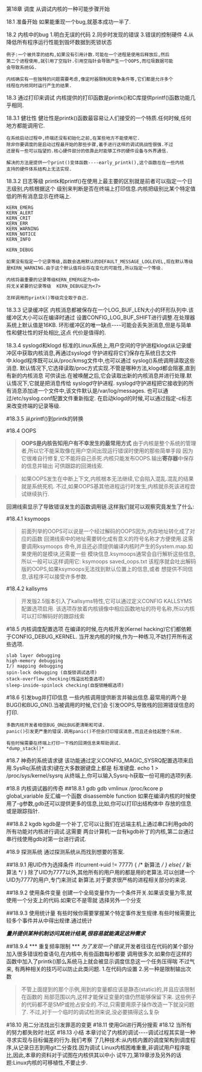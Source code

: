 第18章 调度
	从调试内核的一种可能步骤开始

18.1 准备开始
	如果能重现一个bug,就基本成功一半了.

18.2 内核中的bug
	1.明白无误的代码
	2.同步时发现的错误
	3.错误的控制硬件
	4.从降低所有程序运行性能到毁坏数据到死锁状态

	例子:一个被共享的结构,如果没有引用计数.可能在一个进程是使用后释放后,然后
	第二个进程使用,就引用了空指针.引用空指针会导致产生一个OOPS,而垃圾数据可能
	会导致系统GG.

	内核确实有一些独特的问题需要考虑,像定时器限制和竞争条件等,它们都是允许多个
	线程在内核同时运行产生的结果.

18.3 通过打印来调试
	内核提供的打印函数是printk()和C库提供printf()函数功能几乎相同.

18.3.1 健壮性
	健壮性是printk()函数最容易让人们接受的一个特质.任何时候,任何地方都能调用它.

	在系统启动过程中,终端还没有初始化之前,在某些地方不能使用它.
	除非你要调度的是启动过程最开始的那些步骤,着手进行这样的调试挑战性很强.不过
	还是有一些可以指望的.核心硬件部分的依靠此时能够工作的硬件设备与外界通信.

	解决的方法是提供一个print()变体函数----early_printk(),这个函数在在一些内核
	支持的硬件体系结构上无法实现.

18.3.2 日志等级
    printk和printf()在使用上最主要的区别就是前者可以指定一个日志级别,内核根据这个
	级别来判断是否在终端上打印信息.内核把级别比某个特定值低的所有消息显示在终端上.

	KERN_EMERG
	KERN_ALERT
	KERN_CRIT
	KERN_ERR
	KERN_WARNING
	KERN_NOTICE
	KERN_INFO

	KERN_DEBUG

	如果没有指定一个记录等级,函数会选用默认的DEFAULT_MESSAGE_LOGLEVEL,现在默认等级
	是KERN_WARNING.由于这个默认值将业存在变化的可能性,所以指定一个等级.

	内核将最重要的记录等级KERN_EMERG定为<0>
	将无关紧要的记录等级  KERN_DEBUG定为<7>

	怎样调用的printk()等级完全取于自己.

18.3.3 记录缓冲区
	内核消息都被保存在一个LOG_BUF_LEN大小的环形队列中.该缓冲区大小可以在编译时通过
	设置CONFIG_LOG_BUF_SHIFT进行调整.在处理器系统上默认值是16KB.
	环形缓冲区的唯一缺点----可能会丢失浙消息,但是与简单性和健壮性的好处相比,这点
	代价是值得的.

18.3.4 syslogd和klogd
	标准的Linux系统上,用户空间的守护进程klogd从记录缓冲区中获取内核消息,再通过syslogd
	守护进程将它们保存在系统日志文件中.klogd程序既可以从/proc/kmsg文件中,也可以通过
	syslog()系统调用读取这些消息.
	默认情况下,它选择读取/proc方式实现.不管是哪种方法,klogd都会阻塞,直到有新的内核消息
	可供读出.在被唤醒之后,它会读取出新的内核消息并进行处理.默认情况下,它就是把消息传给
	syslogd守护进程.
	syslogd守护进程把它接收到的所有消息添加进一个文件中,该文件默认是/var/log/messages.
	也可以通过/etc/syslog.conf配置文件重新指定.
	在启动klogd的时候,可以通过指定-c标志来改变终端的记录等级.

#18.3.5 从printf()到printk的转换
> 
#18.4 OOPS
> **OOPS是内核告知用户有不幸发生的最常用方式**
> 由于内核是整个系统的管理者,所以它不能采取像在用户空间出现运行错误时使用的那些简单手段
> 因为它很难自行修复,它不能将自己杀死.内核只能发布OOPS.输出**寄存器**中保存的信息并输出
> 可供跟踪的回溯线索.

> 如果OOPS发生在中断上下文,内核根本无法继续,它会陷入混乱.混乱的结果就是系统死机.
> 不过,如果OOPS基其他进程运行时发生,内核就杀死该进程尝试继续执行.

回溯线索显示了导致错误发生的函数调用链.这样我们就可以观察究竟发生了什么:

#18.4.1 ksymoops
> 前面列举的OOPS可以说是一个经过解码的OOPS因为,内存地址转化成了对应的函数
> 回溯线索中的地址需要转化成有意义的符号名称才方便使用.这需要调用ksymoops
> 命令,并且还必须提供编译内核时产生的System.map.如果使用的是模块,还需要一些
> 模块信息.ksymoops通常会自行解析这些信息,所以一般可以这样调用它:
	ksymoops saved_oops.txt
	该程序就会吐出解码版的OOPS,如果ksymoops无法找到默认位置上的信息,或者
	想提供不同信息,该程序可以接受许多参数.

#18.4.2 kallsyms
> 开发版2.5版本引入了kallsyms特性,它可以通过定义CONFIG KALLSYMS配置选项启用. 
> 该选项存放着内核镜像中相应函数地址的符号名称,所以内核可以打印解码好的跟踪线索


#18.5 内核调度配置选项
	在编译的时候,在内核开发(Kernel hacking)它们都依赖于CONFIG_DEBUG_KERNEL.
	当开发内核的时候,作为一种练习,不妨打开所有这些选项.

	slab layer debugging 
	high-memory debugging
	I/) mapping debugging
	spin-lock debugging (自旋锁调试选项)
	stack-overflow checking(栈溢出检查选项)
	sleep-inside-spinlock checking(自旋锁睡眠选项)


#18.6 引发bug并打印信息
	一些内核调用提供断言并输出信息.最常用的两个是BUG()和BUG_ON().当被调用的时候,它们会
	引发OOPS,导致栈的回溯错误信息的打印.

	多数内核开发者相信BUG_ON比BUG更清晰和可读.
	panic()引发更严重的错误.调用panic()不但会打印错误消息,而且还会挂起整个系统.

	有些时候需要在终端上打印一下栈的回溯信息来帮助调试.
	*dump_stack()*

#18.7 神奇的系统请求键
	该功能通过定义CONFIG_MAGIC_SYSRQ配置选项来启用.SysRq(系统请求)键在大多数据键盘上都是
	标准键盘.
	echo 1 > /proc/sys/kernel/sysrq
	从终端上,你可以输入Sysrq-h获取一份可用的选项列表.



#18.8 内核调试器的传奇
##18.8.1 gdb
	gdb vmlinux /proc/kcore
	p global_variable
	反汇编一个函数
	disassemble function
	如果在编译内核的时候使用了-g参数,gdb还可以提供更多的信息,比如,你可以打印出结构体中
	存放的信息或是跟踪指针.

##18.8.2 kgdb
	kgdb是一个补丁,它可以让我们在远端主机上通过串口利用gdb的所有功能对内核进行调试.这需要
	两台计算机:一台有kgdb补丁的内核,第二台通过串行线使用gdb对第一台进行调试.

#18.9 探测系统
	通过探测系统从而找到想要的答案.

##18.9.1 用UID作为选择条件
	if(current->uid != 7777) {
		/* 新算法 */
	} else{
		/* 新算法 */
	}
除了UID为7777以外,其他所有的用户用的都是用的老算法.可以创建一个UID为7777的用户,专门来测试
新算法.对于要求很严格的进程相关部分的来说.

##18.9.2 使用条件变量
	创建一个全局变量作为一个条件开关.如果该变量为零,就使用一个分支上的代码.如果它不是零就
	选择另外一个分支


##18.9.3 使用统计量
	有些时候你需要掌握某个特定事件发生规律.有些时候需要比较多个事件并从中得出规律.通过统计

***量并提供某种机制访问其统计结果,很容易就能满足这种需求***

##18.9.4 *** 重复频率限制 ***
*为了发现一个错误*,开发者往往在代码的某个部分加入很多错误检查语句,在内核中,有些函数每秒都要
调用很多次.如果你在这样的函数中加入了printk()那么系统马上就会被显示调度信息这一个任务压得喘
不过气来,
有两种相关的技巧可以防止此类问题.
1.在代码内设置
2.另一种是限制输出次数
> 不管上面提到的那个示例,用到的变量都应该是静态(static)的,并且应该限制在函数的
局部范围以内,这样才能保证变量的值仍然能够保留下来.
> 这些例子的代码都不是SMP或抢占安全的.不过,只需要用原子操作改造一下就没问题了.
不过,对于一个临时的调试检测来说,没必要搞得这么复杂

#18.10 用二分法找出引发罪恶的变更
#18.11 使用Git进行两分搜索
#18.12 当所有的努力都失败时:社区 
#18.13 小结
	本章讨论了内核的调试----调试过程其实是一种寻求实现与目标偏差的行为.我们考察
	了几种技术:从内核内置的调度架构到调度程序,从记录日志到用git二分查找.因为调试
	Linux内核困难重重,非调试用户程序能比,因此,本章的资料对于试图在内核供其以中小
	试牛刀,第19章涉及另外的话题:Linux内核的可移植性,不要止步.
	
	


	

